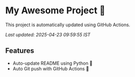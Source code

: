 # My Awesome Project 🚀

This project is automatically updated using GitHub Actions.

_Last updated: 2025-04-23 09:59:55 IST_

## Features
- Auto-update README using Python 🐍
- Auto Git push with GitHub Actions 🤖
